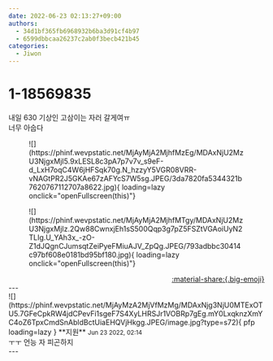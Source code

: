 ```yaml
---
date: 2022-06-23 02:13:27+09:00
authors:
  - 34d1bf365fb6968932b6ba3d91cf4b97
  - 6599dbbcaa26237c2ab0f3becb421b45
categories:
  - Jiwon
---
```


# 1-18569835

<div class="post-container" markdown="1">
<div class="content-container md-sidebar__scrollwrap" markdown="1">

내일 630 기상인 고삼이는 자러 갈게여ㅠ<br>너무 아숩다
<figure markdown="1">
![](https://phinf.wevpstatic.net/MjAyMjA2MjhfMzEg/MDAxNjU2MzU3NjgxMjI5.9xLESL8c3pA7p7v7v_s9eF-d_LxH7oqC4W6jHFSqk70g.N_hzzyY5VGR08VRR-vNAGtPR2J5GKAe67zAFYcS7W5sg.JPEG/3da7820fa5344321b7620767112707a8622.jpg){ loading=lazy onclick="openFullscreen(this)"}
</figure>

<figure markdown="1">
![](https://phinf.wevpstatic.net/MjAyMjA2MjhfMTgy/MDAxNjU2MzU3NjgxMjIz.2Qw88CwnxjEh1sS500Qqp3g7pZ5FSZtVGAoiUyN2TLIg.U_YAh3x_-zO-Z1dJQgnCJumsqtZeiPyeFMiuAJV_ZpQg.JPEG/793adbbc30414c97bf608e0181bd95bf180.jpg){ loading=lazy onclick="openFullscreen(this)"}
</figure>


</div>
</div>

<div style="text-align: right;" markdown="1">
<a href="https://weverse.io/fromis9/fanpost/1-18569835" style="text-align: right;">:material-share:{.big-emoji}</a>
</div>
---

<div class="comments-container md-sidebar__scrollwrap" markdown="1">
<div class="comment" markdown="1">
<div class='id-container' markdown="1">
![](https://phinf.wevpstatic.net/MjAyMzA2MjVfMzMg/MDAxNjg3NjU0MTExOTU5.7GFeCpkRW4jdCPevFi1sgeF7S4XyLHRSJr1VOBRp7gEg.mY0LxqknzXmYC4oZ6TpxCmdSnAbldBctUiaEHQVjHkgg.JPEG/image.jpg?type=s72){ pfp loading=lazy }
**<span class="artist">지원</span>** <small>Jun 23 2022, 02:14</small><br>
</div>
<div class='comment-body' markdown="1">
ㅜㅜ 언능 자 피곤하지
</div>
</div>
</div>
---
